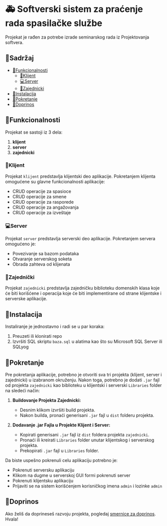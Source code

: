 # 🚑 Softverski sistem za praćenje rada spasilačke službe

Projekat je rađen za potrebe izrade seminarskog rada iz Projektovanja softvera.

## 📘Sadržaj
- [📝Funkcionalnosti](#funkcionalnosti)
  - [🤵Klijent](#klijent)
  - [💻Server](#server)
  - [🤝Zajednicki](#zajednički)
- [🔧Instalacija](#instalacija)
- [🚀Pokretanje](#pokretanje)
- [🤙Doprinos](#doprinos)

## 📝Funkcionalnosti
Projekat se sastoji iz 3 dela:
1. **klijent**
2. **server**
3. **zajednicki**

### 🤵Klijent

Projekat `klijent` predstavlja klijentski deo aplikacije. Pokretanjem klijenta omogućene su glavne funkcionalnosti aplikacije:

- CRUD operacije za spasioce
- CRUD operacije za smene
- CRUD operacije za rasporede
- CRUD operacije za angažovanja
- CRUD operacije za izveštaje

### 💻Server

Projekat `server` predstavlja serverski deo aplikacije. Pokretanjem servera omogućeno je:

- Povezivanje sa bazom podataka
- Otvaranje serverskog soketa
- Obrada zahteva od klijenata

### 🤝Zajednički

Projekat `zajednicki` predstavlja zajedničku biblioteku domenskih klasa koje će biti korišćene i operacija koje će biti implementirane od strane klijentske i serverske aplikacije.

## 🔧Instalacija

Instaliranje je jednostavno i radi se u par koraka:
1. Preuzeti ili klonirati repo
2. Izvršiti SQL skriptu `baza.sql` u alatima kao što su Microsoft SQL Server ili SQLyog

## 🚀Pokretanje

Pre pokretanja aplikacije, potrebno je otvoriti sva tri projekta (klijent, server i zajednicki) u izabranom okruženju.
Nakon toga, potrebno je dodati `.jar` fajl od projekta `zajednicki` kao biblioteku u klijentski i serverski `Libraries` folder na sledeći način:
1. **Buildovanje Projekta Zajednicki:**
   - Desnim klikom izvršiti build projekta.
   - Nakon builda, pronaći generisani `.jar` fajl u `dist` folderu projekta.

2. **Dodavanje .jar Fajla u Projekte Klijent i Server:**
   - Kopirati generisani `.jar` fajl iz `dist` foldera projekta `zajednicki`.
   - Pronaći ili kreirati `Libraries` folder unutar klijentskog i serverskog projekta.
   - Prekopirati `.jar` fajl u `Libraries` folder.

Da biste uspešno pokrenuli celu aplikaciju potrebno je:
- Pokrenuti serversku aplikaciju
- Klikom na dugme u serverskoj GUI formi pokrenuti server
- Pokrenuti klijentsku aplikaciju
- Prijaviti se na sistem korišćenjem korisničkog imena `admin` i lozinke `admin`

## 🤙Doprinos

Ako želiš da doprineseš razvoju projekta, pogledaj [smernice za doprinos](CONTRIBUTING.md). 
Hvala!
